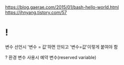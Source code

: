 https://blog.gaerae.com/2015/01/bash-hello-world.html
https://jhnyang.tistory.com/57

# !
변수 선언시 '변수 = 값'하면 안되고 '변수=값'이렇게 붙여야 함

? 환경 변수 사용시 예약 변수(reserved variable)